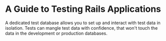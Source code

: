# A Guide to Testing Rails Applications

A dedicated test database allows you to set up and interact with test data in isolation. Tests can mangle test data with confidence, that won't touch the data in the development or production databases.




















